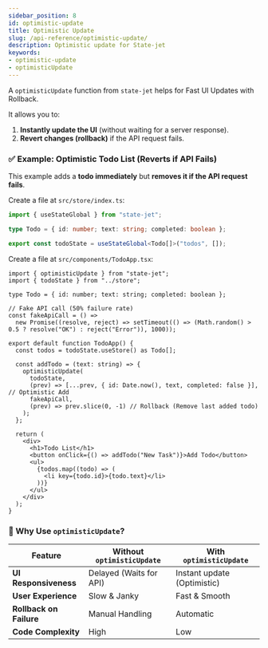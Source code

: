 ```yaml
---
sidebar_position: 8
id: optimistic-update
title: Optimistic Update
slug: /api-reference/optimistic-update/
description: Optimistic update for State-jet
keywords:
- optimistic-update
- optimisticUpdate
---
```


A `optimisticUpdate` function from `state-jet` helps for Fast UI Updates with Rollback.

It allows you to:

1. **Instantly update the UI** (without waiting for a server response).
2. **Revert changes (rollback)** if the API request fails.


### ✅ Example: Optimistic Todo List (Reverts if API Fails)

This example adds a **todo immediately** but **removes it if the API request fails**.

Create a file at `src/store/index.ts`:

```ts title="src/store/index.ts"
import { useStateGlobal } from "state-jet";

type Todo = { id: number; text: string; completed: boolean };

export const todoState = useStateGlobal<Todo[]>("todos", []);
```

Create a file at `src/components/TodoApp.tsx`:

```tsx title="src/components/TodoApp.tsx"
import { optimisticUpdate } from "state-jet";
import { todoState } from "../store";

type Todo = { id: number; text: string; completed: boolean };

// Fake API call (50% failure rate)
const fakeApiCall = () =>
  new Promise((resolve, reject) => setTimeout(() => (Math.random() > 0.5 ? resolve("OK") : reject("Error")), 1000));

export default function TodoApp() {
  const todos = todoState.useStore() as Todo[];

  const addTodo = (text: string) => {
    optimisticUpdate(
      todoState,
      (prev) => [...prev, { id: Date.now(), text, completed: false }], // Optimistic Add
      fakeApiCall,
      (prev) => prev.slice(0, -1) // Rollback (Remove last added todo)
    );
  };

  return (
    <div>
      <h1>Todo List</h1>
      <button onClick={() => addTodo("New Task")}>Add Todo</button>
      <ul>
        {todos.map((todo) => (
          <li key={todo.id}>{todo.text}</li>
        ))}
      </ul>
    </div>
  );
}
```

### 🎯 Why Use `optimisticUpdate`?

| Feature                 | Without `optimisticUpdate` | With `optimisticUpdate`     |
| ----------------------- | -------------------------- | --------------------------- |
| **UI Responsiveness**   | Delayed (Waits for API)    | Instant update (Optimistic) |
| **User Experience**     | Slow & Janky               | Fast & Smooth               |
| **Rollback on Failure** | Manual Handling            | Automatic                   |
| **Code Complexity**     | High                       | Low                         |
